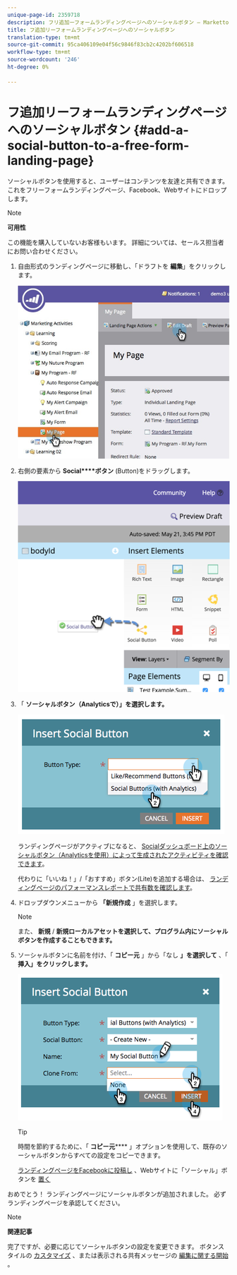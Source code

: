 ```yaml
---
unique-page-id: 2359718
description: フリ追加ーフォームランディングページへのソーシャルボタン — Marketto Docs — 製品ドキュメント
title: フ追加リーフォームランディングページへのソーシャルボタン
translation-type: tm+mt
source-git-commit: 95ca406109e04f56c9846f83cb2c4202bf606518
workflow-type: tm+mt
source-wordcount: '246'
ht-degree: 0%

---
```



# フ追加リーフォームランディングページへのソーシャルボタン {#add-a-social-button-to-a-free-form-landing-page}

ソーシャルボタンを使用すると、ユーザーはコンテンツを友達と共有できます。 これをフリーフォームランディングページ、Facebook、Webサイトにドロップします。

>[!NOTE]
>
>**可用性**
>
>この機能を購入していないお客様もいます。 詳細については、セールス担当者にお問い合わせください。

1. 自由形式のランディングページに移動し、「ドラフトを **編集**」をクリックします。

   ![](assets/scoring.jpg)

1. 右側の要素から **Social****ボタン** (Button)をドラッグします。

   ![](assets/image2015-5-21-15-3a47-3a46.png)

1. 「 **ソーシャルボタン（Analyticsで）」を選択します。**

   ![](assets/image2014-9-17-10-3a35-3a13.png)

   ランディングページがアクティブになると、 [Socialダッシュボード上のソーシャルボタン（Analyticsを使用）によって生成されたアクティビティを確認できます](../../../../product-docs/demand-generation/social/social-functions/view-social-performance.md)。

   代わりに「いいね！」/「おすすめ」ボタン(Lite)を追加する場合は、 [ランディングページのパフォーマンスレポートで共有数を確認します](../../../../product-docs/demand-generation/landing-pages/understanding-landing-pages/landing-page-performance-report.md)。

1. ドロップダウンメニューから **「新規作成** 」を選択します。

   >[!NOTE]
   >
   >また、 **新規** / **新規ローカルアセットを選択して、プログラム内にソーシャルボタンを作成することもできます。**

1. ソーシャルボタンに名前を付け、「 **コピー元** 」から「なし **」を選択して** 、「 **挿入」をクリックします。**

   ![](assets/image2014-9-17-10-3a35-3a26.png)

   >[!TIP]
   >
   >時間を節約するために、「 **コピー元****** 」オプションを使用して、既存のソーシャルボタンからすべての設定をコピーできます。

   [ランディングページをFacebookに投稿し](../../../../product-docs/demand-generation/facebook/publish-landing-pages-to-facebook.md) 、Webサイトに「ソーシャル」ボタンを [置く](../../../../product-docs/demand-generation/social/social-functions/deploy-social-on-your-website.md)

おめでとう！ ランディングページにソーシャルボタンが追加されました。 必ずランディングページを承認してください。

>[!NOTE]
>
>**関連記事**
>
>完了ですが、必要に応じてソーシャルボタンの設定を変更できます。 ボタンスタイルの [カスタマイズ](../../../../product-docs/demand-generation/social/configuring-social-actions/customize-social-app-button.md) 、または表示される共有メッセージの [編集に関する開始](../../../../product-docs/demand-generation/social/configuring-social-actions/configure-social-sign-up-share-flow.md) 。
